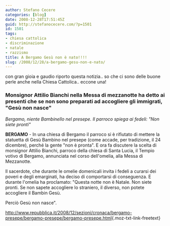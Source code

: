 ```yaml
---
author: Stefano Cecere
categories: [blog]
date: 2008-12-28T17:51:45Z
guid: http://stefanocecere.com/?p=1501
id: 1501
tags:
- chiesa cattolica
- discriminazione
- natale
- razzismo
title: A Bergamo Gesù non è nato!!!!
slug: /2008/12/28/a-bergamo-gesu-non-e-nato/
---
```


con gran gioia e gaudio riporto questa notizia.. so che ci sono delle buone perle anche nella Chiesa Cattolica.. eccone una!

### Monsignor Attilio Bianchi nella Messa di mezzanotte ha detto ai presenti che se non sono preparati ad accogliere gli immigrati, "Gesù non nasce"

_Bergamo, niente Bambinello nel presepe. Il parroco spiega ai fedeli: "Non siete pronti"_

**BERGAMO** - In una chiesa di Bergamo il parroco si è rifiutato di mettere la statuetta di Gesù Bambino nel presepe (come accade, per tradizione, il 24 dicembre), perché la gente "non è pronta". E ora fa discutere la scelta di monsignor Attilio Bianchi, parroco della chiesa di Santa Lucia, il Tempio votivo di Bergamo, annunciata nel corso dell'omelia, alla Messa di Mezzanotte.  

Il sacerdote, che durante le omelie domenicali invita i fedeli a curarsi dei poveri e degli emarginati, ha deciso di comportarsi di conseguenza. E durante l'omelia ha proclamato: "Questa notte non è Natale. Non siete pronti. Se non sapete accogliere lo straniero, il diverso, non potete accogliere il Bambin Gesù. 
  
Perciò Gesù non nasce".
  
<http://www.repubblica.it/2008/12/sezioni/cronaca/bergamo-presepe/bergamo-presepe/bergamo-presepe.html>{.moz-txt-link-freetext}